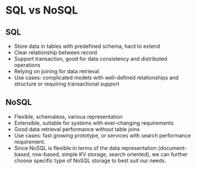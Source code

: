 # SQL vs NoSQL

## SQL
- Store data in tables with predefined schema, hard to extend
- Clear relationship between record
- Support transaction, good for data consistency and distributed operations
- Relying on joining for data retrieval
- Use cases: complicated models with well-defined relationships and structure or requiring transactional support

## NoSQL
- Flexible, schemaless, various representation
- Extensible, suitable for systems with ever-changing requirements
- Good data retrieval performance without table joins
- Use cases: fast growing prototype, or services with search performance requirement.
- Since NoSQL is flexible in terms of the data representation (document-based, row-based, simple KV storage, search oriented), we can further choose specific type of NoSQL storage to best suit our needs.
